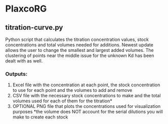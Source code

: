 # PlaxcoRG
## titration-curve.py 
Python script that calculates the titration concentration values, stock concentrations and total volumes needed for additions.
Newest update allows the user to change the smallest and largest added volumes.
The clustering of points near the middle issue for the unknown Kd has been dealt with as well.
### Outputs:
1. Excel file with the concentration at each point, the stock concentration to use for each point and the volumes to add and remove
2. CSV file with the necessary stock concentrations to make and the total volumes used for each of them for the titration*
3. OPTIONAL PNG file that plots the concentrations used for visualization purposes
*the volume does NOT account for the serial dilutions you will make to create each stock
